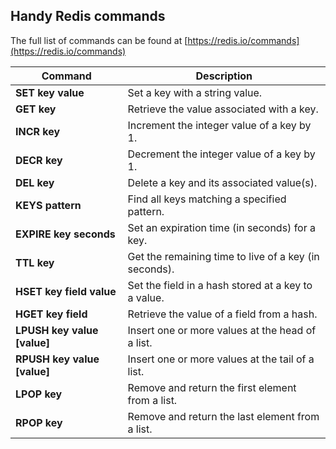 ## Handy Redis commands

The full list of commands can be found at [https://redis.io/commands](https://redis.io/commands)

| Command                     | Description                                           |
| --------------------------- | ----------------------------------------------------- |
| **SET key value**           | Set a key with a string value.                        |
| **GET key**                 | Retrieve the value associated with a key.             |
| **INCR key**                | Increment the integer value of a key by 1.            |
| **DECR key**                | Decrement the integer value of a key by 1.            |
| **DEL key**                 | Delete a key and its associated value(s).             |
| **KEYS pattern**            | Find all keys matching a specified pattern.           |
| **EXPIRE key seconds**      | Set an expiration time (in seconds) for a key.        |
| **TTL key**                 | Get the remaining time to live of a key (in seconds). |
| **HSET key field value**    | Set the field in a hash stored at a key to a value.   |
| **HGET key field**          | Retrieve the value of a field from a hash.            |
| **LPUSH key value [value]** | Insert one or more values at the head of a list.      |
| **RPUSH key value [value]** | Insert one or more values at the tail of a list.      |
| **LPOP key**                | Remove and return the first element from a list.      |
| **RPOP key**                | Remove and return the last element from a list.       |
